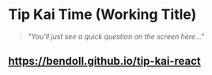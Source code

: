 # Tip Kai Time (Working Title)

> *"You'll just see a quick question on the screen here..."*

## <https://bendoll.github.io/tip-kai-react>
